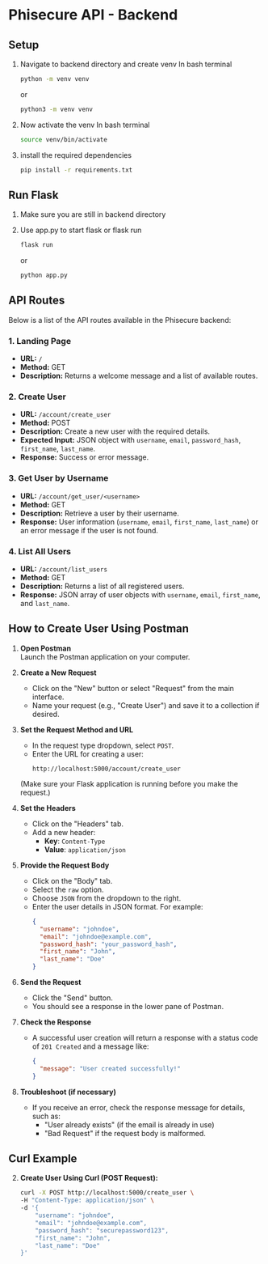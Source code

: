 # Phisecure API - Backend

## Setup

1. Navigate to backend directory and create venv
    In bash terminal
    ```bash
    python -m venv venv
    ```
   or
    ```bash
    python3 -m venv venv
    ```
3. Now activate the venv
    In bash terminal
    ```bash
    source venv/bin/activate
    ```
4. install the required dependencies
    ```bash
    pip install -r requirements.txt
    ```

## Run Flask

1. Make sure you are still in backend directory

2. Use app.py to start flask or flask run
    ```bash
    flask run
    ```
    or
    ```bash
    python app.py
    ```

## API Routes

Below is a list of the API routes available in the Phisecure backend:

### 1. Landing Page
   - **URL:** `/`
   - **Method:** GET
   - **Description:** Returns a welcome message and a list of available routes.

### 2. Create User
   - **URL:** `/account/create_user`
   - **Method:** POST
   - **Description:** Create a new user with the required details.
   - **Expected Input:** JSON object with `username`, `email`, `password_hash`, `first_name`, `last_name`.
   - **Response:** Success or error message.

### 3. Get User by Username
   - **URL:** `/account/get_user/<username>`
   - **Method:** GET
   - **Description:** Retrieve a user by their username.
   - **Response:** User information (`username`, `email`, `first_name`, `last_name`) or an error message if the user is not found.

### 4. List All Users
   - **URL:** `/account/list_users`
   - **Method:** GET
   - **Description:** Returns a list of all registered users.
   - **Response:** JSON array of user objects with `username`, `email`, `first_name`, and `last_name`.

## How to Create User Using Postman
1. **Open Postman**  
   Launch the Postman application on your computer.

2. **Create a New Request**  
   - Click on the "New" button or select "Request" from the main interface.
   - Name your request (e.g., "Create User") and save it to a collection if desired.

3. **Set the Request Method and URL**  
   - In the request type dropdown, select `POST`.
   - Enter the URL for creating a user:
     ```
     http://localhost:5000/account/create_user
     ```
   (Make sure your Flask application is running before you make the request.)

4. **Set the Headers**  
   - Click on the "Headers" tab.
   - Add a new header:
     - **Key**: `Content-Type`
     - **Value**: `application/json`

5. **Provide the Request Body**  
   - Click on the "Body" tab.
   - Select the `raw` option.
   - Choose `JSON` from the dropdown to the right.
   - Enter the user details in JSON format. For example:
     ```json
     {
       "username": "johndoe",
       "email": "johndoe@example.com",
       "password_hash": "your_password_hash",
       "first_name": "John",
       "last_name": "Doe"
     }
     ```

6. **Send the Request**  
   - Click the "Send" button.
   - You should see a response in the lower pane of Postman.

7. **Check the Response**  
   - A successful user creation will return a response with a status code of `201 Created` and a message like:
     ```json
     {
       "message": "User created successfully!"
     }
     ```

8. **Troubleshoot (if necessary)**  
   - If you receive an error, check the response message for details, such as:
     - "User already exists" (if the email is already in use)
     - "Bad Request" if the request body is malformed.

## Curl Example
2. **Create User Using Curl (POST Request):**
   ```bash
   curl -X POST http://localhost:5000/create_user \
   -H "Content-Type: application/json" \
   -d '{
       "username": "johndoe",
       "email": "johndoe@example.com",
       "password_hash": "securepassword123",
       "first_name": "John",
       "last_name": "Doe"
   }'
